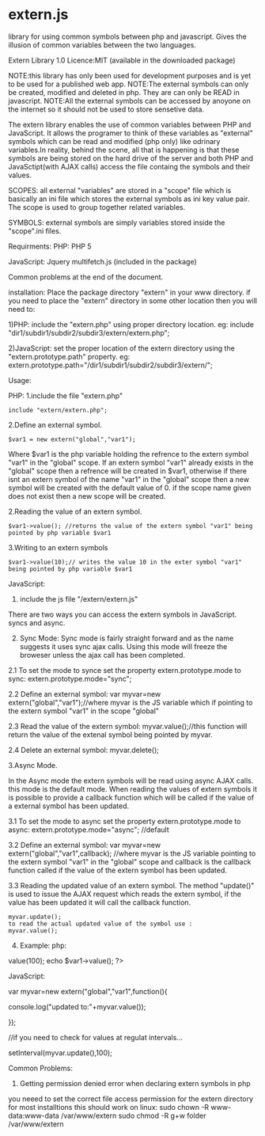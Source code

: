 extern.js
=========

library for using  common symbols between php and javascript. Gives the illusion of common variables between the two languages.

Extern Library 1.0
Licence:MIT (available in the downloaded package)


NOTE:this library has only been used for development purposes and is yet to be used for a published web app.
NOTE:The external symbols can only be created, modified and deleted in php. They are can only be READ in javascript.
NOTE:All the external symbols can be accessed by anoyone on the internet so it should not be used to store sensetive data.

The extern library enables the use of common variables between PHP and JavaScript. It allows the programer to think of these variables as "external" symbols which can be read and modified (php only) like odrinary variables.In reality, behind the scene, all that is happening is that these symbols are being stored on the hard drive of the server and both PHP and JavaSctipt(with AJAX calls) access the file containg the symbols and their values.


SCOPES:
all external "variables" are stored in a "scope" file which is basically an ini file which stores the external symbols as ini key value pair. The scope is used to group together related variables. 

SYMBOLS:
external symbols are simply variables stored inside the "scope".ini files.


Requirments:
PHP:
	PHP 5

JavaScript:
	Jquery
	multifetch.js (included in the package)


Common problems at the end of the document.

installation:
Place the package directory "extern" in your www directory. if you need to place the "extern" directory in some other location then you will need to:

1)PHP:
include the "extern.php" using proper directory location.
eg: include "dir1/subdir1/subdir2/subdir3/extern/extern.php";

2)JavaScript:
set the proper location of the extern directory using the "extern.prototype.path" property.
eg: extern.prototype.path="/dir1/subdir1/subdir2/subdir3/extern/";





Usage:

PHP:
1.include the file "extern.php"

	include "extern/extern.php";

2.Define an external symbol.

	$var1 = new extern("global","var1");
	
Where $var1 is the php variable holding the refrence to the extern symbol "var1" in the  "global" scope. If an extern symbol "var1" already exists in the "global" scope then a refrence will be created in $var1, otherwise if there isnt an extern symbol of the name "var1" in the "global" scope then a new symbol will be created with the default value of 0. 
if the scope name given does not exist then a new scope will be created.

2.Reading the value of an extern symbol.

	$var1->value();	//returns the value of the extern symbol "var1" being pointed by php variable $var1
	
3.Writing to an extern symbols

	$var1->value(10);// writes the value 10 in the exter symbol "var1" being pointed by php variable $var1




JavaScript:
1. include the js file "/extern/extern.js"


There are two ways you can access the extern symbols in JavaScript. syncs and async.

2. Sync Mode:
Sync mode is fairly straight forward and as the name suggests it uses sync ajax calls. Using this mode will freeze the broweser unless the ajax call has been completed.

2.1 To set the mode to synce set the property extern.prototype.mode to sync:
	extern.prototype.mode="sync";

2.2 Define an external symbol:
var myvar=new extern("global","var1");//where myvar is the JS variable which if pointing to the extern symbol "var1" in the scope "global"

2.3 Read the value of the extern symbol:
myvar.value();//this function will return the value of the extenal symbol being pointed by myvar.

2.4 Delete an external symbol:
  myvar.delete();

3.Async Mode.

In the Async mode the extern symbols will be read using async AJAX calls. this mode is the default mode.
When reading the values of extern symbols it is possible to provide a callback function which will be called if the value of a external symbol has been updated.

3.1 To set the mode to async set the property extern.prototype.mode to async:
	extern.prototype.mode="async"; //default

3.2 Define an external symbol:
	var myvar=new extern("global","var1",callback);
//where myvar is the JS variable pointing to the extern symbol "var1" in the "global" scope and callback is the callback function called if the value of the extern symbol has been updated.

3.3 Reading the updated value of an extern symbol.
The method "update()" is used to issue the AJAX request which reads the  extern symbol, if the value has been updated it will call the callback function.

	myvar.update();
	to read the actual updated value of the symbol use :
	myvar.value();



4. Example:
php:

<?php 
include "extern/extern.php";
$var1 = new extern("global","var1");
$var1->value(100);
echo $var1->value();
?>

JavaScript:

<script>
<script src="jquery-1.10.2.min.js"></script>
<script src="multifetch.js"></script>
<script src="/extern/extern.js"></script>


var myvar=new extern("global","var1",function(){

console.log("updated to:"+myvar.value());

});





//if you need to check for values at regulat intervals...

setInterval(myvar.update(),100);

</script>






Common Problems:
1) Getting permission denied error when declaring extern symbols in php

you neeed to set the correct file access permission for the extern directory
for most installtions this should work on linux:
	sudo chown -R www-data:www-data /var/www/extern
	sudo chmod -R g+w folder /var/www/extern
